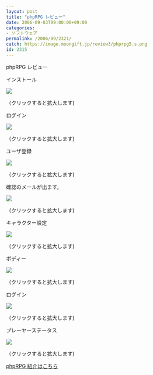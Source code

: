 ```yaml
---
layout: post
title: "phpRPG レビュー"
date: 2006-09-03T09:00:00+09:00
categories:
- ソフトウェア
permalink: /2006/09/2321/
catch: https://image.moongift.jp/review3/phprpg5.s.png
id: 2315
---
```

phpRPG レビュー  
<!--more-->

インストール

  

[![](https://image.moongift.jp/review3/phprpg1.s.png)](https://image.moongift.jp/review3/phprpg1.png)  
  
（クリックすると拡大します)

  

ログイン

  

[![](https://image.moongift.jp/review3/phprpg2.s.png)](https://image.moongift.jp/review3/phprpg2.png)  
  
（クリックすると拡大します)

  

ユーザ登録

  

[![](https://image.moongift.jp/review3/phprpg3.s.png)](https://image.moongift.jp/review3/phprpg3.png)  
  
（クリックすると拡大します)

  

確認のメールが出ます。

  

[![](https://image.moongift.jp/review3/phprpg4.s.png)](https://image.moongift.jp/review3/phprpg4.png)  
  
（クリックすると拡大します)

  

キャラクター設定

  

[![](https://image.moongift.jp/review3/phprpg5.s.png)](https://image.moongift.jp/review3/phprpg5.png)  
  
（クリックすると拡大します)

  

ボディー

  

[![](https://image.moongift.jp/review3/phprpg6.s.png)](https://image.moongift.jp/review3/phprpg6.png)  
  
（クリックすると拡大します)

  

ログイン

  

[![](https://image.moongift.jp/review3/phprpg7.s.png)](https://image.moongift.jp/review3/phprpg7.png)  
  
（クリックすると拡大します)

  

プレーヤーステータス

  

[![](https://image.moongift.jp/review3/phprpg8.s.png)](https://image.moongift.jp/review3/phprpg8.png)  
  
（クリックすると拡大します)

  

[phpRPG 紹介はこちら](http://oss.moongift.jp/intro/i-2312.html)


